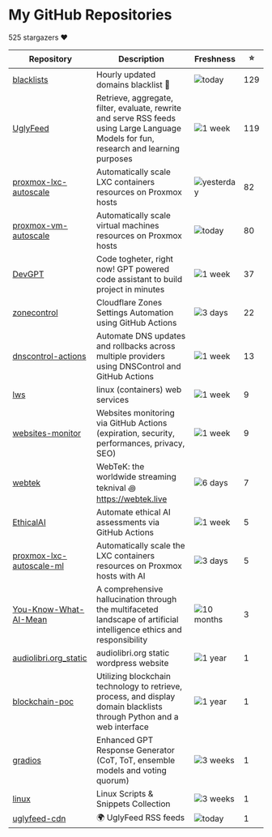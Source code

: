 
# My GitHub Repositories

525 stargazers ❤️

| Repository | Description | Freshness | ⭐️ |
|------------|-------------|-----------|----|
| [blacklists](https://github.com/fabriziosalmi/blacklists) | Hourly updated domains blacklist 🚫  | ![today](https://img.shields.io/badge/today-brightgreen?style=flat-square) | 129 |
| [UglyFeed](https://github.com/fabriziosalmi/UglyFeed) | Retrieve, aggregate, filter, evaluate, rewrite and serve RSS feeds using Large Language Models for fun, research and learning purposes | ![1 week](https://img.shields.io/badge/1%20week-brightgreen?style=flat-square) | 119 |
| [proxmox-lxc-autoscale](https://github.com/fabriziosalmi/proxmox-lxc-autoscale) | Automatically scale LXC containers resources on Proxmox hosts | ![yesterday](https://img.shields.io/badge/yesterday-brightgreen?style=flat-square) | 82 |
| [proxmox-vm-autoscale](https://github.com/fabriziosalmi/proxmox-vm-autoscale) | Automatically scale virtual machines resources on Proxmox hosts | ![today](https://img.shields.io/badge/today-brightgreen?style=flat-square) | 80 |
| [DevGPT](https://github.com/fabriziosalmi/DevGPT) | Code togheter, right now! GPT powered code assistant to build project in minutes | ![1 week](https://img.shields.io/badge/1%20week-brightgreen?style=flat-square) | 37 |
| [zonecontrol](https://github.com/fabriziosalmi/zonecontrol) | Cloudflare Zones Settings Automation using GitHub Actions | ![3 days](https://img.shields.io/badge/3%20days-brightgreen?style=flat-square) | 22 |
| [dnscontrol-actions](https://github.com/fabriziosalmi/dnscontrol-actions) | Automate DNS updates and rollbacks across multiple providers using DNSControl and GitHub Actions | ![1 week](https://img.shields.io/badge/1%20week-brightgreen?style=flat-square) | 13 |
| [lws](https://github.com/fabriziosalmi/lws) | linux (containers) web services | ![1 week](https://img.shields.io/badge/1%20week-brightgreen?style=flat-square) | 9 |
| [websites-monitor](https://github.com/fabriziosalmi/websites-monitor) | Websites monitoring via GitHub Actions (expiration, security, performances, privacy, SEO) | ![1 week](https://img.shields.io/badge/1%20week-brightgreen?style=flat-square) | 9 |
| [webtek](https://github.com/fabriziosalmi/webtek) | WebTeK: the worldwide streaming teknival ꩜ https://webtek.live | ![6 days](https://img.shields.io/badge/6%20days-brightgreen?style=flat-square) | 7 |
| [EthicalAI](https://github.com/fabriziosalmi/EthicalAI) | Automate ethical AI assessments via GitHub Actions | ![1 week](https://img.shields.io/badge/1%20week-brightgreen?style=flat-square) | 5 |
| [proxmox-lxc-autoscale-ml](https://github.com/fabriziosalmi/proxmox-lxc-autoscale-ml) | Automatically scale the LXC containers resources on Proxmox hosts with AI | ![3 days](https://img.shields.io/badge/3%20days-brightgreen?style=flat-square) | 5 |
| [You-Know-What-AI-Mean](https://github.com/fabriziosalmi/You-Know-What-AI-Mean) | A comprehensive hallucination through the multifaceted landscape of artificial intelligence ethics and responsibility | ![10 months](https://img.shields.io/badge/10%20months-orange?style=flat-square) | 3 |
| [audiolibri.org_static](https://github.com/fabriziosalmi/audiolibri.org_static) | audiolibri.org static wordpress website | ![1 year](https://img.shields.io/badge/1%20year-orange?style=flat-square) | 1 |
| [blockchain-poc](https://github.com/fabriziosalmi/blockchain-poc) | Utilizing blockchain technology to retrieve, process, and display domain blacklists through Python and a web interface | ![1 year](https://img.shields.io/badge/1%20year-orange?style=flat-square) | 1 |
| [gradios](https://github.com/fabriziosalmi/gradios) | Enhanced GPT Response Generator (CoT, ToT, ensemble models and voting quorum) | ![3 weeks](https://img.shields.io/badge/3%20weeks-yellow?style=flat-square) | 1 |
| [linux](https://github.com/fabriziosalmi/linux) | Linux Scripts & Snippets Collection | ![3 weeks](https://img.shields.io/badge/3%20weeks-yellow?style=flat-square) | 1 |
| [uglyfeed-cdn](https://github.com/fabriziosalmi/uglyfeed-cdn) | 🌍 UglyFeed RSS feeds | ![today](https://img.shields.io/badge/today-brightgreen?style=flat-square) | 1 |

